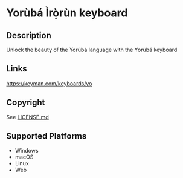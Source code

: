 Yorùbá Ìrọ̀rùn keyboard
==============

Description
-----------
Unlock the beauty of the Yorùbá language with the Yorùbá keyboard

Links
-----
https://keyman.com/keyboards/yo

Copyright
---------
See [LICENSE.md](LICENSE.md)

Supported Platforms
-------------------
 * Windows
 * macOS
 * Linux
 * Web

